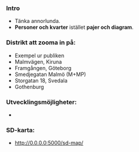 ### Intro

- Tänka annorlunda.
- **Personer och kvarter** istället **pajer och diagram**.


### Distrikt att zooma in på:

- Exempel ur publiken
- Malmvägen, Kiruna
- Framgången, Göteborg 
- Smedjegatan Malmö (M+MP)
- Storgatan 18, Svedala
- Gothenburg

### Utvecklingsmöjligheter:

-

### SD-karta:

- http://0.0.0.0:5000/sd-map/
